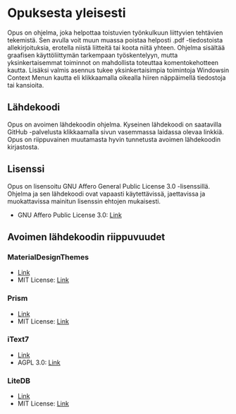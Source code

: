 # Opuksesta yleisesti

Opus on ohjelma, joka helpottaa toistuvien työnkulkuun liittyvien tehtävien tekemistä. Sen avulla voit muun muassa poistaa helposti .pdf -tiedostoista allekirjoituksia, erotella niistä liitteitä tai koota niitä yhteen. Ohjelma sisältää graafisen käyttöliittymän tarkempaan työskentelyyn, mutta yksinkertaisemmat toiminnot on mahdollista toteuttaa komentokehotteen kautta. Lisäksi valmis asennus tukee yksinkertaisimpia toimintoja Windowsin Context Menun kautta eli klikkaamalla oikealla hiiren näppäimellä tiedostoja tai kansioita.

## Lähdekoodi

Opus on avoimen lähdekoodin ohjelma. Kyseinen lähdekoodi on saatavilla GitHub -palvelusta klikkaamalla sivun vasemmassa laidassa olevaa linkkiä. Opus on riippuvainen muutamasta hyvin tunnetusta avoimen lähdekoodin kirjastosta.

## Lisenssi

Opus on lisensoitu GNU Affero General Public License 3.0 -lisenssillä. Ohjelma ja sen lähdekoodi ovat vapaasti käytettävissä, jaettavissa ja muokattavissa mainitun lisenssin ehtojen mukaisesti.

* GNU Affero Public License 3.0: [Link](https://www.gnu.org/licenses/agpl-3.0.html)

## Avoimen lähdekoodin riippuvuudet

### MaterialDesignThemes
- [Link](https://github.com/MaterialDesignInXAML/MaterialDesignInXamlToolkit)
- MIT License: [Link](https://licenses.nuget.org/MIT)

### Prism
- [Link](https://github.com/PrismLibrary/Prism)
- MIT License: [Link](https://www.nuget.org/packages/Prism.Unity/8.0.0.1909/license)

### iText7
- [Link](https://www.nuget.org/packages/Prism.Unity/8.0.0.1909/license)
- AGPL 3.0: [Link](https://www.gnu.org/licenses/agpl-3.0.html)

### LiteDB
- [Link](https://github.com/mbdavid/LiteDB)
- MIT License: [Link](https://github.com/mbdavid/LiteDB/blob/master/LICENSE)

